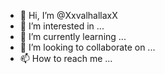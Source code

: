 - 👋 Hi, I’m @XxvalhallaxX
- 👀 I’m interested in ...
- 🌱 I’m currently learning ...
- 💞️ I’m looking to collaborate on ...
- 📫 How to reach me ...

<!---
XxvalhallaxX/XxvalhallaxX is a ✨ special ✨ repository because its `README.md` (this file) appears on your GitHub profile.
You can click the Preview link to take a look at your changes.
--->
